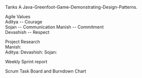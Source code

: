 Tanks
A Java-Greenfoot-Game-Demonstrating-Design-Patterns.

Agile Values  
Aditya -- Courage  
Sojan -- Communication 
Manish -- Commitment  
Devashish -- Respect  

Project Research  
Manish:  
Aditya: 
Devashish: 
Sojan: 

Weekly Sprint report  


Scrum Task Board and Burndown Chart 


